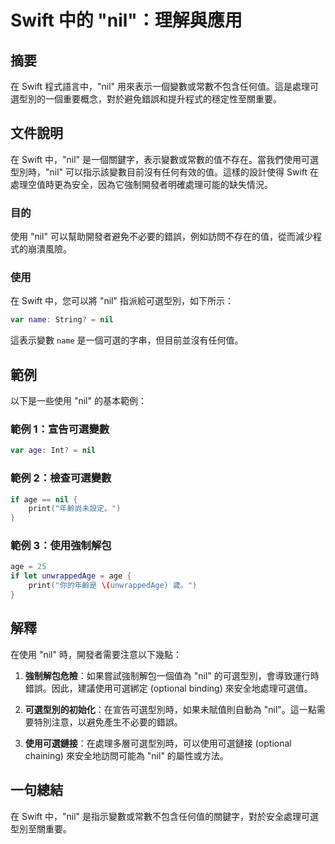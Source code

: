 <!--
Meta Description: # Swift 中的 "nil"：理解與應用 ## 摘要 在 Swift 程式語言中，"nil" 用來表示一個變數或常數不包含任何值。這是處理可選型別的一個重要概念，對於避免錯誤和提升程式的穩定性至關重要。 ## 文件說明 在 Swift 中，"nil" 是一個關鍵字，表示變數或常數的值不存在。當我...
Meta Keywords: nil, swift, age, var, name
-->

# Swift 中的 "nil"：理解與應用

## 摘要
在 Swift 程式語言中，"nil" 用來表示一個變數或常數不包含任何值。這是處理可選型別的一個重要概念，對於避免錯誤和提升程式的穩定性至關重要。

## 文件說明
在 Swift 中，"nil" 是一個關鍵字，表示變數或常數的值不存在。當我們使用可選型別時，"nil" 可以指示該變數目前沒有任何有效的值。這樣的設計使得 Swift 在處理空值時更為安全，因為它強制開發者明確處理可能的缺失情況。

### 目的
使用 "nil" 可以幫助開發者避免不必要的錯誤，例如訪問不存在的值，從而減少程式的崩潰風險。

### 使用
在 Swift 中，您可以將 "nil" 指派給可選型別，如下所示：

```swift
var name: String? = nil
```

這表示變數 `name` 是一個可選的字串，但目前並沒有任何值。

## 範例
以下是一些使用 "nil" 的基本範例：

### 範例 1：宣告可選變數
```swift
var age: Int? = nil
```

### 範例 2：檢查可選變數
```swift
if age == nil {
    print("年齡尚未設定。")
}
```

### 範例 3：使用強制解包
```swift
age = 25
if let unwrappedAge = age {
    print("你的年齡是 \(unwrappedAge) 歲。")
}
```

## 解釋
在使用 "nil" 時，開發者需要注意以下幾點：

1. **強制解包危險**：如果嘗試強制解包一個值為 "nil" 的可選型別，會導致運行時錯誤。因此，建議使用可選綁定 (optional binding) 來安全地處理可選值。
   
2. **可選型別的初始化**：在宣告可選型別時，如果未賦值則自動為 "nil"。這一點需要特別注意，以避免產生不必要的錯誤。

3. **使用可選鏈接**：在處理多層可選型別時，可以使用可選鏈接 (optional chaining) 來安全地訪問可能為 "nil" 的屬性或方法。

## 一句總結
在 Swift 中，"nil" 是指示變數或常數不包含任何值的關鍵字，對於安全處理可選型別至關重要。
